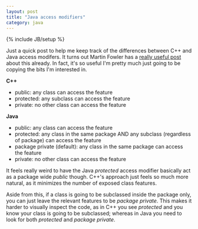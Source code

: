 ```yaml
---
layout: post
title: "Java access modifiers"
category: java
---
```

{% include JB/setup %}

Just a quick post to help me keep track of the differences between C++ and Java access modifers. It turns out Martin Fowler has a [really useful post](http://martinfowler.com/bliki/AccessModifier.html) about this already. In fact, it's so useful I'm pretty much just going to be copying the bits I'm interested in.

**C++**

- public: any class can access the feature
- protected: any subclass can access the feature
- private: no other class can access the feature

**Java**

- public: any class can access the feature
- protected: any class in the same package AND any subclass (regardless of package) can access the feature
- package private (default): any class in the same package can access the feature
- private: no other class can access the feature

It feels really weird to have the Java *protected* access modifier basically act as a package wide *public* though. C++'s approach just feels so much more natural, as it minimizes the number of exposed class features.

Aside from this, if a class is going to be subclassed inside the package only, you can just leave the relevant features to be *package private*. This makes it harder to visually inspect the code, as in C++ you see *protected* and you know your class is going to be subclassed; whereas in Java you need to look for both *protected* and *package private*.
